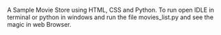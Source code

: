 
A Sample Movie Store using HTML, CSS and Python.
To run open IDLE in terminal or python in windows and run the file movies_list.py and see the magic in web Browser.

